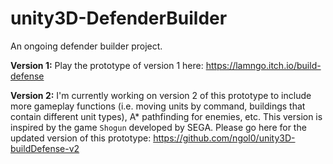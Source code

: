 # unity3D-DefenderBuilder
An ongoing defender builder project. 

<b>Version 1:</b> Play the prototype of version 1 here: https://lamngo.itch.io/build-defense

<b>Version 2:</b> I'm currently working on version 2 of this prototype to include more gameplay functions (i.e. moving units by command, buildings that contain different unit types), A* pathfinding for enemies, etc. This version is inspired by the game `Shogun` developed by SEGA.
Please go here for the updated version of this prototype: https://github.com/ngol0/unity3D-buildDefense-v2



